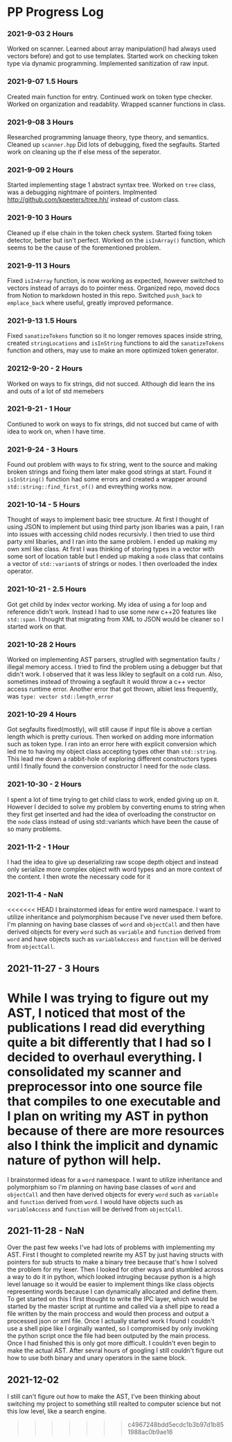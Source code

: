 # PP Progress Log

### 2021-9-03 2 Hours
Worked on scanner. Learned about array manipulation(I had always used vectors before) and got to use templates. Started work on checking token type via dynamic programming. Implemented sanitization of raw input.

### 2021-9-07 1.5 Hours
Created main function for entry. Continued work on token type checker. Worked on organization and readablity. Wrapped scanner functions in class.

### 2021-9-08 3 Hours
Researched programming lanuage theory, type theory, and semantics. Cleaned up `scanner.hpp` Did lots of debugging, fixed the segfaults. Started work on cleaning up the if else mess of the seperator.

### 2021-9-09 2 Hours
Started implementing stage 1 abstract syntax tree. Worked on `tree` class, was a debugging nightmare of pointers. Implmented http://github.com/kpeeters/tree.hh/ instead of custom class.

### 2021-9-10 3 Hours
Cleaned up if else chain in the token check system. Started fixing token detector, better but isn't perfect. Worked on the `isInArray()` function, which seems to be the cause of the forementioned problem.

### 2021-9-11 3 Hours
Fixed `isInArray` function, is now working as expected, however switched to vectors instead of arrays do to pointer mess. Organized repo, moved docs from Notion to markdown hosted in this repo. Switched `push_back` to `emplace_back` where useful, greatly improved peformance.

### 2021-9-13 1.5 Hours
Fixed `sanatizeTokens` function so it no longer removes spaces inside string, created `stringLocations` and `isInString` functions to aid the `sanatizeTokens` function and others, may use to make an more optimized token generator.

### 20212-9-20 - 2 Hours
Worked on ways to fix strings, did not succed. Although did learn the ins and outs of a lot of std memebers

### 2021-9-21 - 1 Hour
Contiuned to work on ways to fix strings, did not succed but came of with idea to work on, when I have time.

### 2021-9-24 - 3 Hours
Found out problem with ways to fix string, went to the source and making broken strings and fixing them later make good strings at start. Found it `isInString()` function had some errors and created a wrapper around `std::string::find_first_of()` and evreything works now.

### 2021-10-14 - 5 Hours
Thought of ways to implement basic tree structure. At first I thought of using JSON to implement but using third party json libaries was a pain, I ran into issues with accessing child nodes recursivly. I then tried to use third party xml libaries, and I ran into the same problem. I ended up making my own xml like class. At first I was thinking of storing types in a vector with some sort of location table but I ended up making a `node` class that contains a vector of `std::variant`s of strings or nodes. I then overloaded the index operator. 

### 2021-10-21 - 2.5 Hours
Got get child by index vector working. My idea of using a for loop and reference didn't work. Instead I had to use some new c++20 features like `std::span`. I thought that migrating from XML to JSON would be cleaner so I started work on that.

### 2021-10-28 2 Hours
Worked on implementing AST parsers, struglled with segmentation faults / illegal memory access. I tried to find the problem using a debugger but that didn't work. I observed that it was less likley to segfault on a cold run. Also, sometimes instead of throwing a segfault it would throw a c++ vector access runtime error. Another error that got thrown, albiet less frequently, was `type: vector std::length_error`

### 2021-10-29 4 Hours
Got segfaults fixed(mostly), will still cause if input file is above a certian length which is pretty curious. Then worked on adding more information such as token type. I ran into an error here with explicit conversion which led me to having my object class accepting types other than `std::string`. This lead me down a rabbit-hole of exploring different constructors types until I finally found the conversion constructor I need for the `node` class.

### 2021-10-30 - 2 Hours
I spent a lot of time trying to get child class to work, ended giving up on it. However I decided to solve my problem by converting enums to string when they first get inserted and had the idea of overloading the constructor on the `node` class instead of using std::variants which have been the cause of so many problems. 

### 2021-11-2 - 1 Hour
I had the idea to give up deserializing raw scope depth object and instead only serialize more complex object with word types and an more context of the content. I then wrote the necessary code for it

### 2021-11-4 - NaN
<<<<<<< HEAD
I brainstormed ideas for entire word namespace. I want to utilize inheritance and polymorphism because I've never used them before. I'm planning on having base classes of `word` and `objectCall` and then have derived objects for every `word` such as `variable` and `function` derived from `word` and have objects such as `variableAccess` and `function` will be derived from `objectCall`.

## 2021-11-27 - 3 Hours
While I was trying to figure out my AST, I noticed that most of the publications I read did everything quite a bit differently that I had so I decided to overhaul everything. I consolidated my scanner and preprocessor into one source file that compiles to one executable and I plan on writing my AST in python because of there are more resources also I think the implicit and dynamic nature of python will help.
=======
I brainstormed ideas for a `word` namespace. I want to utilize inheritance and polymorphism so I'm planning on having base classes of `word` and `objectCall` and then have derived objects for every `word` such as `variable` and `function` derived from `word`. I would have objects such as `variableAccess` and `function` will be derived from `objectCall`. 

## 2021-11-28 - NaN
Over the past few weeks I've had lots of problems with implementing my AST. First I thought to completed rewrite my AST by just having structs with pointers for sub structs to make a binary tree because that's how I solved the problem for my lexer. Then I looked for other ways and stumbled across a way to do it in python, which looked intruging because python is a high level lanuage so it would be easier to implement things like class objects representing words because I can dynamically allocated and define them. To get started on this I first thought to write the IPC layer, which would be started by the master script at runtime and called via a shell pipe to read a file written by the main proccess and would then process and output a processed json or xml file. Once I actually started work I found I couldn't use a shell pipe like I orginally wanted, so I compromised by only invoking the python script once the file had been outputed by the main process. Once I had finished this is only got more difficult. I couldn't even begin to make the actual AST. After sevral hours of googling I still couldn't figure out how to use both binary and unary operators in the same block.

## 2021-12-02
I still can't figure out how to make the AST, I've been thinking about switching my project to something still realted to computer science but not this low level, like a search engine.
>>>>>>> c4967248bdd5ecdc1b3b97d1b851988ac0b9ae16
